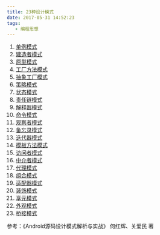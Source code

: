 ```yaml
---
title: 23种设计模式
date: 2017-05-31 14:52:23
tags:
   - 编程思想
---
```

1. [单例模式](https://z593492734.github.io/2017/05/27/Design-Single/)
2. [建造者模式](https://z593492734.github.io/2017/07/05/Design-Builder/)
3. [原型模式]()
4. [工厂方法模式]()
5. [抽象工厂模式]()
6. [策略模式]()
7. [状态模式]()
8. [责任链模式]()
9. [解释器模式]()
10. [命令模式]()
11. [观察者模式]()
12. [备忘录模式]()
13. [迭代器模式]()
14. [模板方法模式]()
15. [访问者模式]()
16. [中介者模式]()
17. [代理模式]()
18. [组合模式]()
19. [适配器模式]()
20. [装饰模式]()
21. [享元模式]()
22. [外观模式]()
23. [桥接模式]()

参考：《Android源码设计模式解析与实战》 何红辉、关爱民 著